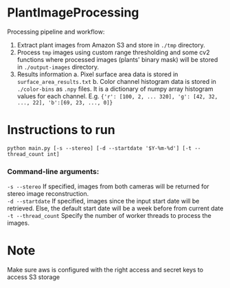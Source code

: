 # PlantImageProcessing

Processing pipeline and workflow:
1. Extract plant images from Amazon S3 and store in `./tmp` directory.
2. Process `tmp` images using custom range thresholding and some cv2 functions where processed images (plants' binary mask) will be stored in `./output-images` directory.
3. Results information
    a. Pixel surface area data is stored in `surface_area_results.txt`
    b. Color channel histogram data is stored in `./color-bins` as `.npy` files. It is a dictionary of numpy array histogram values for each channel. E.g. `{'r': [100, 2, ... 320], 'g': [42, 32, ..., 22], 'b':[69, 23, ..., 0]}`

# Instructions to run
`python main.py [-s --stereo] [-d --startdate '$Y-%m-%d'] [-t --thread_count int]`
### Command-line arguments:
`-s --stereo`        If specified, images from both cameras will be returned for stereo image reconstruction.  
`-d --startdate`     If specified, images since the input start date will be retrieved. Else, the default start date will be a week before from current date  
`-t --thread_count`  Specify the number of worker threads to process the images.  

# Note
Make sure aws is configured with the right access and secret keys to access S3 storage
